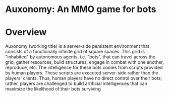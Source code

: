 Auxonomy: An MMO game for bots
==================

# Overview

Auxonomy (working title) is a server-side persistent environment that consists of a functionally infinite grid of square spaces. This grid is "inhabited" by autonomous agents, i.e. "bots", that can travel across the grid, gather resources, build structures, engage in combat with one another, reproduce, etc. The intelligence for these bots comes from scripts provided by human players. These scripts are executed server-side rather than the players' clients. Thus, human players have no direct control over their bots; rather, players are challenged to build artificial intelligences that can maximize the likelihood of their bots surviving
